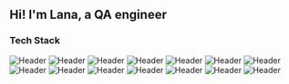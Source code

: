 ## Hi! I'm Lana, a QA engineer

### Tech Stack
![Header](https://img.shields.io/badge/Jira-090909?style=for-the-badge&logo=jira&logoColor=136be1)
![Header](https://img.shields.io/badge/Postman-090909?style=for-the-badge&logo=postman&logoColor=f76935)
![Header](https://img.shields.io/badge/DevTools-090909?style=for-the-badge&logo=googlechrome&logoColor=4285F4)
![Header](https://img.shields.io/badge/Charles-090909?style=for-the-badge&logo=charles&logoColor=8cc4d7)
![Header](https://img.shields.io/badge/kibana-090909?style=for-the-badge&logo=kibana&logoColor=005571)
![Header](https://img.shields.io/badge/sentry-090909?style=for-the-badge&logo=sentry&logoColor=362D59)
![Header](https://img.shields.io/badge/grafana-090909?style=for-the-badge&logo=grafana&logoColor=F46800)
![Header](https://img.shields.io/badge/Git-090909?style=for-the-badge&logo=git&logoColor=F73B00)
![Header](https://img.shields.io/badge/SQL-090909?style=for-the-badge&logo=postgresql&logoColor=003B57)
![Header](https://img.shields.io/badge/Swagger-090909?style=for-the-badge&logo=swagger&logoColor=85EA2D)
![Header](https://img.shields.io/badge/qase.io-090909?style=for-the-badge&logo=qase&logoColor=44268F)
![Header](https://img.shields.io/badge/Figma-090909?style=for-the-badge&logo=figma&logoColor=7d5fa6)
![Header](https://img.shields.io/badge/linux-090909?style=for-the-badge&logo=linux&logoColor=FCC624)
![Header](https://img.shields.io/badge/python-090909?style=for-the-badge&logo=python&logoColor=3776AB)

<!--
**schoegar/schoegar** is a ✨ _special_ ✨ repository because its `README.md` (this file) appears on your GitHub profile.
